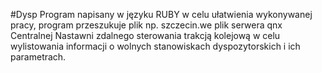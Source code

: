#Dysp
Program napisany w języku RUBY w celu ułatwienia wykonywanej pracy, program przeszukuje plik np. szczecin.we plik serwera qnx Centralnej Nastawni zdalnego sterowania trakcją kolejową w celu wylistowania informacji o wolnych stanowiskach dyspozytorskich i ich parametrach.
